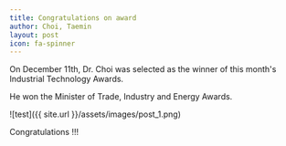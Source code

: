 ```yaml
---
title: Congratulations on award
author: Choi, Taemin
layout: post
icon: fa-spinner
---
```

On December 11th,  Dr. Choi was selected as the winner of this month's Industrial Technology Awards.

He won the  Minister of Trade, Industry and Energy Awards. 

![test]({{ site.url }}/assets/images/post_1.png)

Congratulations !!!




